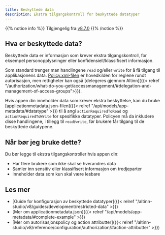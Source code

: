 ```yaml
---
title: Beskyttede data
description: Ekstra tilgangskontroll for beskyttede datatyper
---
```


{{% notice info %}}
Tilgjengelig fra [v8.7.0](https://github.com/Altinn/app-lib-dotnet/releases/tag/v8.7.0)
{{% /notice %}}

## Hva er beskyttede data?
Beskyttede data er informasjon som krever ekstra tilgangskontroll, for eksempel personopplysninger eller konfidensiell/klassifisert informasjon.

Som standard trenger man handlingene `read` og/eller `write` for å få tilgang til applikasjonens data. [Policy.xml-filen](https://github.com/Altinn/app-template-dotnet/blob/main/src/App/config/authorization/policy.xml) er hovedkilden for reglene rundt autorisasjon, men rettigheter kan også [delegeres gjennom Altinn]({{< relref "/authorization/what-do-you-get/accessmanagement/#delegation-and-management-of-access-groups">}}).

Hvis appen din inneholder data som krever ekstra beskyttelse, kan du bruke [applicationmetadata.json-filen]({{< relref "/api/models/app-metadata/#datatype" >}}) til å angi `actionRequiredToRead` og `actionRequiredToWrite` for spesifikke datatyper. Policyen må da inkludere disse handlingene, i tillegg til `read`/`write`, før brukere får tilgang til de beskyttede datatypene.

## Når bør jeg bruke dette?
Du bør legge til ekstra tilgangskontroller hvis appen din:
- Har flere brukere som ikke skal se hverandres data
- Samler inn sensitiv eller klassifisert informasjon om tredjeparter
- Inneholder data som kun skal være lesbare

## Les mer
- [Guide for konfigurasjon av beskyttede datatyper]({{< relref "/altinn-studio/v8/guides/development/restricted-data" >}})
- [Mer om applicationmetadata.json]({{< relref "/api/models/app-metadata/#complete-example" >}})
- [Mer om autorisasjonspolicy og action attributter]({{< relref "/altinn-studio/v8/reference/configuration/authorization/#action-attributter" >}})